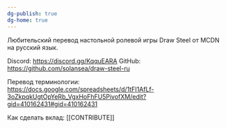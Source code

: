 ```yaml
---
dg-publish: true
dg-home: true
---
```

Любительский перевод настольной ролевой игры Draw Steel от MCDN на русский язык.

Discord: https://discord.gg/KqquEARA
GitHub: https://github.com/solansea/draw-steel-ru

Перевод терминологии: https://docs.google.com/spreadsheets/d/1tFI1AfLf-3oZkpqkUgtOpYeRb_VgxHoFhFU5PivofXM/edit?gid=410162431#gid=410162431

Как сделать вклад: [[CONTRIBUTE]]